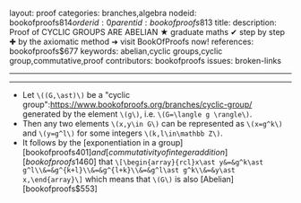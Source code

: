 layout: proof
categories: branches,algebra
nodeid: bookofproofs$814
orderid: 0
parentid: bookofproofs$813
title: 
description: Proof of CYCLIC GROUPS ARE ABELIAN ★ graduate maths ✔ step by step ✚ by the axiomatic method ➜ visit BookOfProofs now!
references: bookofproofs$677
keywords: abelian,cyclic groups,cyclic group,commutative,proof
contributors: bookofproofs
issues: broken-links

---


---

* Let `\((G,\ast)\)` be a "cyclic group":https://www.bookofproofs.org/branches/cyclic-group/ generated by the element `\(g\)`, i.e. `\(G=\langle g \rangle\)`. 
* Then any two elements `\(x,y\in G\)` can be represented as `\(x=g^k\)` and `\(y=g^l\)` for some integers `\(k,l\in\mathbb Z\)`. 
* It follows by the [exponentiation in a group][bookofproofs$401] and [commutativity of integer addition][bookofproofs$1460] that `\[\begin{array}{rcl}x\ast y&=&g^k\ast g^l\\&=&g^{k+l}\\&=&g^{l+k}\\&=&g^l\ast g^k\\&=&y\ast x,\end{array}\]`
which means that `\(G\)` is also [Abelian][bookofproofs$553]
